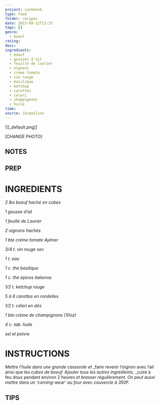 ```yaml
---
project: cookbook
type: food
folder: recipes
date: 2023-09-12T13:33
tags: []
genre:
  - boeuf
rating: 
desc: 
ingredients:
  - boeuf
  - gousses d'ail
  - feuille de laurier
  - oignons
  - creme tomate 
  - vin rouge
  - basilique
  - ketchup
  - carottes
  - celeri
  - champignons
  - huile
time: 
source: Jacqueline
---
```


![[_default.png]]

[CHANGE PHOTO]


## NOTES




## PREP


# INGREDIENTS

_2 lbs boeuf haché en cubes_

_1 gousse d’ail_

_1 feuille de Laurier_

_2 oignons hachés_

_1 bte crème tomate Aylmer_

_3/4 t. vin rouge sec_

_1 t. eau_

_1 c. thé basilique_

_1 c. thé épices italienne_

_1/2 t. ketchup rouge_

_5 à 6 carottes en rondelles_

_1/2 t. céleri en dés_

_1 bte crème de champignons (10oz)_

_4 c. tab. huile_

_sel et poivre_


# INSTRUCTIONS

_Mettre l’huile dans une grande casserole et_
_faire revenir l’oignon avec l’ail ainsi que les
_cubes de boeuf. Ajouter tous les autres ingrédients,_
_cuire à feu doux pendant environ 2
_heures et brasser régulièrement. On peut_
_aussi mettre dans un ‘corning-wear’ au four_
_avec couvercle à 350F._


## TIPS



